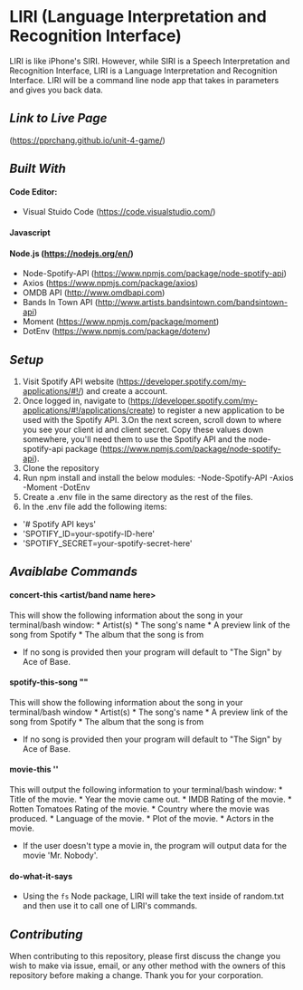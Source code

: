 # LIRI (Language Interpretation and Recognition Interface)
LIRI is like iPhone's SIRI. However, while SIRI is a Speech Interpretation and Recognition Interface, LIRI is a Language Interpretation and Recognition Interface. LIRI will be a command line node app that takes in parameters and gives you back data.

## *Link to Live Page*
(https://pprchang.github.io/unit-4-game/)

## *Built With*

#### Code Editor: 
- Visual Stuido Code (https://code.visualstudio.com/)

#### Javascript

#### Node.js (https://nodejs.org/en/)
- Node-Spotify-API (https://www.npmjs.com/package/node-spotify-api)
- Axios (https://www.npmjs.com/package/axios)
- OMDB API (http://www.omdbapi.com)
- Bands In Town API (http://www.artists.bandsintown.com/bandsintown-api)
- Moment (https://www.npmjs.com/package/moment)
- DotEnv (https://www.npmjs.com/package/dotenv)

## *Setup*
1. Visit Spotify API website (https://developer.spotify.com/my-applications/#!/) and create a account.
2.  Once logged in, navigate to (https://developer.spotify.com/my-applications/#!/applications/create) to register a new application to be used with the Spotify API.
3.On the next screen, scroll down to where you see your client id and client secret. Copy these values down somewhere, you'll need them to use the Spotify API and the node-spotify-api package (https://www.npmjs.com/package/node-spotify-api).
4. Clone the repository
5. Run npm install and install the below modules:
  -Node-Spotify-API
  -Axios 
  -Moment
  -DotEnv
6. Create a .env file in the same directory as the rest of the files. 
7. In the .env file add the following items:
  - '# Spotify API keys'
  - 'SPOTIFY_ID=your-spotify-ID-here'
  - 'SPOTIFY_SECRET=your-spotify-secret-here'
  
## *Avaiblabe Commands* 

#### concert-this <artist/band name here> 
This will show the following information about the song in your terminal/bash window:
     * Artist(s)
     * The song's name
     * A preview link of the song from Spotify
     * The album that the song is from
 * If no song is provided then your program will default to "The Sign" by Ace of Base.

#### spotify-this-song "<song name here>"
This will show the following information about the song in your terminal/bash window
     * Artist(s)
     * The song's name
     * A preview link of the song from Spotify
     * The album that the song is from
  * If no song is provided then your program will default to "The Sign" by Ace of Base.
 
#### movie-this '<movie name here>'
This will output the following information to your terminal/bash window:
     * Title of the movie.
     * Year the movie came out.
     * IMDB Rating of the movie.
     * Rotten Tomatoes Rating of the movie.
     * Country where the movie was produced.
     * Language of the movie.
     * Plot of the movie.
     * Actors in the movie.
  * If the user doesn't type a movie in, the program will output data for the movie 'Mr. Nobody'.
  
#### do-what-it-says 
* Using the `fs` Node package, LIRI will take the text inside of random.txt and then use it to call one of LIRI's commands.

## *Contributing* 
When contributing to this repository, please first discuss the change you wish to make via issue, email, or any other method with the owners of this repository before making a change.  Thank you for your corporation.

